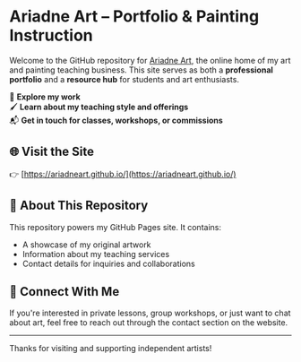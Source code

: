 # Ariadne Art – Portfolio & Painting Instruction

Welcome to the GitHub repository for [Ariadne Art](https://ariadneart.github.io/), the online home of my art and painting teaching business. This site serves as both a **professional portfolio** and a **resource hub** for students and art enthusiasts.

🎨 **Explore my work**  
🖌️ **Learn about my teaching style and offerings**  
📬 **Get in touch for classes, workshops, or commissions**

## 🌐 Visit the Site

👉 [https://ariadneart.github.io/](https://ariadneart.github.io/)

## 📁 About This Repository

This repository powers my GitHub Pages site. It contains:

- A showcase of my original artwork  
- Information about my teaching services  
- Contact details for inquiries and collaborations  

## 🤝 Connect With Me

If you're interested in private lessons, group workshops, or just want to chat about art, feel free to reach out through the contact section on the website.

---

Thanks for visiting and supporting independent artists!
